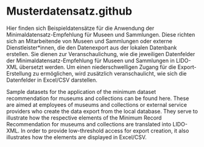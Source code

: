 # Musterdatensatz.github
Hier finden sich Beispieldatensätze für die Anwendung der Minimaldatensatz-Empfehlung für Museen und Sammlungen. 
Diese richten sich an Mitarbeitende von Museen und Sammlungen oder externe Dienstleister*innen, die den Datenexport aus der lokalen Datenbank erstellen. Sie dienen zur Veranschaulichung, wie die jeweiligen Datenfelder der Minimaldatensatz-Empfehlung für Museen und Sammlungen in LIDO-XML übersetzt werden. Um einen niederschwelligen Zugang für die Export-Erstellung zu ermöglichen, wird zusätzlich veranschaulicht, wie sich die Datenfelder in Excel/CSV darstellen.

Sample datasets for the application of the minimum dataset recommendation for museums and collections can be found here.
These are aimed at employees of museums and collections or external service providers who create the data export from the local database. They serve to illustrate how the respective elements of the Minimum Record Recommendation for museums and collections are translated into LIDO-XML. In order to provide low-threshold access for export creation, it also illustrates how the elements are displayed in Excel/CSV.
